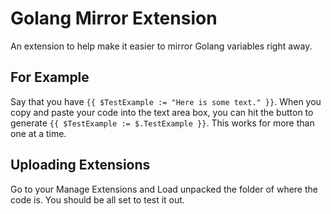 # Golang Mirror Extension

An extension to help make it easier to mirror Golang variables right away.

## For Example

Say that you have `{{ $TestExample := "Here is some text." }}`. When you copy and paste your code into the text area box, you can hit the button to generate `{{ $TestExample := $.TestExample }}`. This works for more than one at a time.

## Uploading Extensions

Go to your Manage Extensions and Load unpacked the folder of where the code is. You should be all set to test it out.

